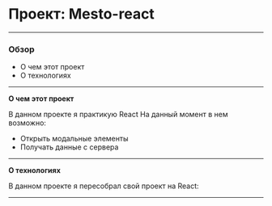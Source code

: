 # Проект: Mesto-react

---

### Обзор
* О чем этот проект
* О технологиях

---

**О чем этот проект**

В данном проекте я практикую React
На данный момент в нем возможно:
* Открыть модальные элементы
* Получать данные с сервера

---

**О технологиях**

В данном проекте я пересобрал свой проект на React:


---
